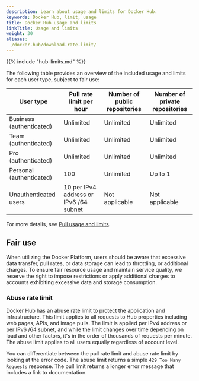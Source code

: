 ```yaml
---
description: Learn about usage and limits for Docker Hub.
keywords: Docker Hub, limit, usage
title: Docker Hub usage and limits
linkTitle: Usage and limits
weight: 30
aliases:
  /docker-hub/download-rate-limit/
---
```


{{% include "hub-limits.md" %}}

The following table provides an overview of the included usage and limits for each
user type, subject to fair use:


| User type                | Pull rate limit per hour               | Number of public repositories | Number of private repositories |
|--------------------------|----------------------------------------|---------------------|----------------------|
| Business (authenticated) | Unlimited                              | Unlimited           | Unlimited            |
| Team (authenticated)     | Unlimited                              | Unlimited           | Unlimited            |
| Pro (authenticated)      | Unlimited                              | Unlimited           | Unlimited            |
| Personal (authenticated) | 100                                    | Unlimited           | Up to 1              |
| Unauthenticated users    | 10 per IPv4 address or IPv6 /64 subnet | Not applicable      | Not applicable       |

For more details, see [Pull usage and limits](./pulls.md).

## Fair use

When utilizing the Docker Platform, users should be aware that excessive data
transfer, pull rates, or data storage can lead to throttling, or additional
charges. To ensure fair resource usage and maintain service quality, we reserve
the right to impose restrictions or apply additional charges to accounts
exhibiting excessive data and storage consumption.

### Abuse rate limit

Docker Hub has an abuse rate limit to protect the application and
infrastructure. This limit applies to all requests to Hub properties including
web pages, APIs, and image pulls. The limit is applied per IPv4 address or per
IPv6 /64 subnet, and while the limit changes over time depending on load and
other factors, it's in the order of thousands of requests per minute. The abuse
limit applies to all users equally regardless of account level.

You can differentiate between the pull rate limit and abuse rate limit by
looking at the error code. The abuse limit returns a simple `429 Too Many
Requests` response. The pull limit returns a longer error message that includes
a link to documentation.
